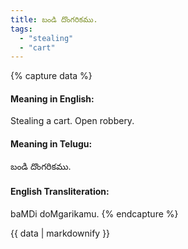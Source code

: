 ```yaml
---
title: బండి దొంగరికము.
tags:
  - "stealing"
  - "cart"
---
```


{% capture data %}
#### Meaning in English:
Stealing a cart.
Open robbery.

#### Meaning in Telugu:
బండి దొంగరికము.

#### English Transliteration:
baMDi doMgarikamu.
{% endcapture %}

<div class="notice">{{ data | markdownify }}</div>

